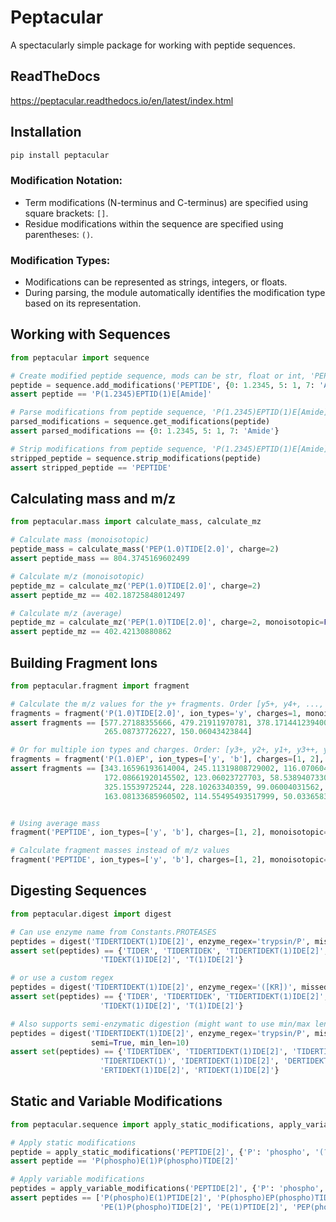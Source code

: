 
# Peptacular

A spectacularly simple package for working with peptide sequences.

## ReadTheDocs
https://peptacular.readthedocs.io/en/latest/index.html

## Installation

```bash
pip install peptacular
```

### Modification Notation:
- Term modifications (N-terminus and C-terminus) are specified using square brackets: `[]`.
- Residue modifications within the sequence are specified using parentheses: `()`.

### Modification Types:
- Modifications can be represented as strings, integers, or floats.
- During parsing, the module automatically identifies the modification type based on its representation.

## Working with Sequences
```python
from peptacular import sequence

# Create modified peptide sequence, mods can be str, float or int, 'PEPTIDE' -> 'P(1.2345)EPTID(1)E[Amide]'
peptide = sequence.add_modifications('PEPTIDE', {0: 1.2345, 5: 1, 7: 'Amide'})
assert peptide == 'P(1.2345)EPTID(1)E[Amide]'

# Parse modifications from peptide sequence, 'P(1.2345)EPTID(1)E[Amide]' -> {0:1.2345, 5:1, 7:'Amide'}
parsed_modifications = sequence.get_modifications(peptide)
assert parsed_modifications == {0: 1.2345, 5: 1, 7: 'Amide'}

# Strip modifications from peptide sequence, 'P(1.2345)EPTID(1)E[Amide]' -> 'PEPTIDE'
stripped_peptide = sequence.strip_modifications(peptide)
assert stripped_peptide == 'PEPTIDE'
```

## Calculating mass and m/z
```python
from peptacular.mass import calculate_mass, calculate_mz

# Calculate mass (monoisotopic)
peptide_mass = calculate_mass('PEP(1.0)TIDE[2.0]', charge=2)
assert peptide_mass == 804.3745169602499

# Calculate m/z (monoisotopic)
peptide_mz = calculate_mz('PEP(1.0)TIDE[2.0]', charge=2)
assert peptide_mz == 402.18725848012497

# Calculate m/z (average)
peptide_mz = calculate_mz('PEP(1.0)TIDE[2.0]', charge=2, monoisotopic=False)
assert peptide_mz == 402.42130880862
```

## Building Fragment Ions
```python
from peptacular.fragment import fragment

# Calculate the m/z values for the y+ fragments. Order [y5+, y4+, ..., y1+]
fragments = fragment('P(1.0)TIDE[2.0]', ion_types='y', charges=1, monoisotopic=True)
assert fragments == [577.27188355666, 479.21911970781, 378.17144123940005,
                     265.08737726227, 150.06043423844]

# Or for multiple ion types and charges. Order: [y3+, y2+, y1+, y3++, y2++, y1++, b3+, ...,  b1++]
fragments = fragment('P(1.0)EP', ion_types=['y', 'b'], charges=[1, 2], monoisotopic=True)
assert fragments == [343.16596193614004, 245.11319808729002, 116.07060499932,
                     172.08661920145502, 123.06023727703, 58.538940733045,
                     325.15539725244, 228.10263340359, 99.06004031562,
                     163.08133685960502, 114.55495493517999, 50.033658391195004]


# Using average mass
fragment('PEPTIDE', ion_types=['y', 'b'], charges=[1, 2], monoisotopic=False)

# Calculate fragment masses instead of m/z values
fragment('PEPTIDE', ion_types=['y', 'b'], charges=[1, 2], monoisotopic=True, mz=False)
```

## Digesting Sequences
```python
from peptacular.digest import digest

# Can use enzyme name from Constants.PROTEASES
peptides = digest('TIDERTIDEKT(1)IDE[2]', enzyme_regex='trypsin/P', missed_cleavages=2)
assert set(peptides) == {'TIDER', 'TIDERTIDEK', 'TIDERTIDEKT(1)IDE[2]', 'TIDEK',
                    'TIDEKT(1)IDE[2]', 'T(1)IDE[2]'}

# or use a custom regex
peptides = digest('TIDERTIDEKT(1)IDE[2]', enzyme_regex='([KR])', missed_cleavages=2)
assert set(peptides) == {'TIDER', 'TIDERTIDEK', 'TIDERTIDEKT(1)IDE[2]', 'TIDEK',
                    'TIDEKT(1)IDE[2]', 'T(1)IDE[2]'}

# Also supports semi-enzymatic digestion (might want to use min/max len to filter)
peptides = digest('TIDERTIDEKT(1)IDE[2]', enzyme_regex='trypsin/P', missed_cleavages=2,
                  semi=True, min_len=10)
assert set(peptides) == {'TIDERTIDEK', 'TIDERTIDEKT(1)IDE[2]', 'TIDERTIDEKT(1)ID', 'TIDERTIDEKT(1)I',
                    'TIDERTIDEKT(1)', 'IDERTIDEKT(1)IDE[2]', 'DERTIDEKT(1)IDE[2]',
                    'ERTIDEKT(1)IDE[2]', 'RTIDEKT(1)IDE[2]'}
```

## Static and Variable Modifications
```python
from peptacular.sequence import apply_static_modifications, apply_variable_modifications

# Apply static modifications
peptide = apply_static_modifications('PEPTIDE[2]', {'P': 'phospho', '(?<=P)E': 1})
assert peptide == 'P(phospho)E(1)P(phospho)TIDE[2]'

# Apply variable modifications
peptides = apply_variable_modifications('PEPTIDE[2]', {'P': 'phospho', '(?<=P)E': 1}, max_mods=2)
assert peptides == ['P(phospho)E(1)PTIDE[2]', 'P(phospho)EP(phospho)TIDE[2]', 'P(phospho)EPTIDE[2]',
                    'PE(1)P(phospho)TIDE[2]', 'PE(1)PTIDE[2]', 'PEP(phospho)TIDE[2]', 'PEPTIDE[2]']
```
